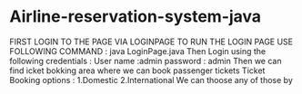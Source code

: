 # Airline-reservation-system-java
FIRST LOGIN TO THE PAGE VIA LOGINPAGE
TO RUN THE LOGIN PAGE USE FOLLOWING COMMAND :
java LoginPage.java
Then Login using the following credentials :
User name :admin
password : admin
Then we can find icket bokking area where we can book passenger tickets
Ticket Booking options :
1.Domestic
2.International
We can thoose any of those by 
